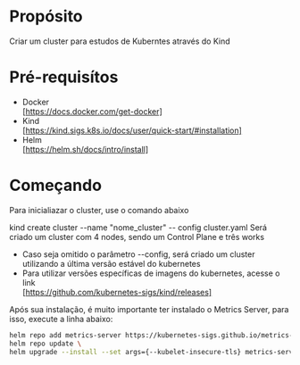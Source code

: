 # Propósito
Criar um cluster para estudos de Kuberntes através do Kind

# Pré-requisítos
* Docker \
[https://docs.docker.com/get-docker]
* Kind \
[https://kind.sigs.k8s.io/docs/user/quick-start/#installation]
* Helm \
[https://helm.sh/docs/intro/install]

# Começando
Para inicialiazar o cluster, use o comando abaixo

kind create cluster --name "nome_cluster" -- config cluster.yaml
Será criado um cluster com 4 nodes, sendo um Control Plane e três works
* Caso seja omitido o parâmetro --config, será criado um cluster utilizando a última versão estável do kubernetes
* Para utilizar versões específicas de imagens do kubernetes, acesse o link \
[https://github.com/kubernetes-sigs/kind/releases]

Após sua instalação, é muito importante ter instalado o Metrics Server, para isso, execute a linha abaixo:

```bash
helm repo add metrics-server https://kubernetes-sigs.github.io/metrics-server \
helm repo update \
helm upgrade --install --set args={--kubelet-insecure-tls} metrics-server metrics-server/metrics-server --namespace kube-system
```
